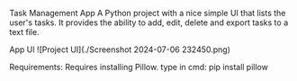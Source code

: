 Task Management App
A Python project with a nice simple UI that lists the user's tasks. It provides the ability to add, edit, delete and export tasks to a text file.

App UI
![Project UI](./Screenshot 2024-07-06 232450.png)

Requirements:
Requires installing Pillow.
type in cmd:
pip install pillow
